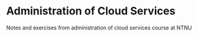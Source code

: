 # Administration of Cloud Services
Notes and exercises from administration of cloud services course at NTNU
